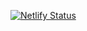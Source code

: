[![Netlify Status](https://api.netlify.com/api/v1/badges/6b230212-c7f7-4c15-82b8-4d9903c424ba/deploy-status)](https://app.netlify.com/sites/nextjs-front-end/deploys)